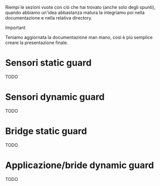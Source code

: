 Riempi le sezioni vuote con ciò che hai trovato (anche solo degli spunti), quando abbiamo un'idea abbastanza matura la integriamo poi nella documentazione e nella relativa directory.

> [!IMPORTANT]
> Teniamo aggiornata la documentazione man mano, così è più semplice creare la presentazione finale.


# Sensori static guard

TODO


# Sensori dynamic guard

TODO


# Bridge static guard

TODO


# Applicazione/bride dynamic guard

TODO




